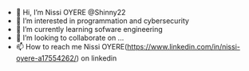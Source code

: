 - 👋 Hi, I’m Nissi OYERE @Shinny22
- 👀 I’m interested in programmation and cybersecurity
- 🌱 I’m currently learning sofware engineering
- 💞️ I’m looking to collaborate on ...
- 📫 How to reach me Nissi OYERE(https://www.linkedin.com/in/nissi-oyere-a17554262/) on linkedin

<!---
Shinny22/Shinny22 is a ✨ special ✨ repository because its `README.md` (this file) appears on your GitHub profile.
You can click the Preview link to take a look at your changes.
--->
